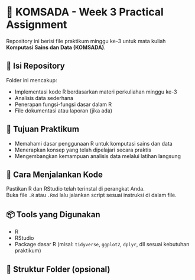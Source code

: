# 🧠 KOMSADA - Week 3 Practical Assignment

Repository ini berisi file praktikum minggu ke-3 untuk mata kuliah **Komputasi Sains dan Data (KOMSADA)**.

## 📂 Isi Repository
Folder ini mencakup:
- Implementasi kode R berdasarkan materi perkuliahan minggu ke-3
- Analisis data sederhana
- Penerapan fungsi-fungsi dasar dalam R
- File dokumentasi atau laporan (jika ada)

## 📌 Tujuan Praktikum
- Memahami dasar penggunaan R untuk komputasi sains dan data
- Menerapkan konsep yang telah dipelajari secara praktis
- Mengembangkan kemampuan analisis data melalui latihan langsung

## 🚀 Cara Menjalankan Kode
Pastikan R dan RStudio telah terinstal di perangkat Anda.  
Buka file `.R` atau `.Rmd` lalu jalankan script sesuai instruksi di dalam file.

## 📦 Tools yang Digunakan
- R
- RStudio
- Package dasar R (misal: `tidyverse`, `ggplot2`, `dplyr`, dll sesuai kebutuhan praktikum)

## 📁 Struktur Folder (opsional)
